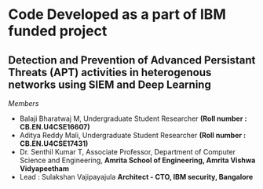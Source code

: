 # Code Developed as a part of IBM funded project
## Detection and Prevention of Advanced Persistant Threats (APT) activities in heterogenous networks using SIEM and Deep Learning
*Members*
 - Balaji Bharatwaj M, Undergraduate Student Researcher **(Roll number : CB.EN.U4CSE16607)**
 - Aditya Reddy Mali, Undergraduate Student Researcher **(Roll number : CB.EN.U4CSE17431)**
 - Dr. Senthil Kumar T, Associate Professor, Department of Computer Science and Engineering, **Amrita School of Engineering, Amrita Vishwa Vidyapeetham**
 - Lead : Sulakshan Vajipayajula **Architect - CTO, IBM security, Bangalore**
